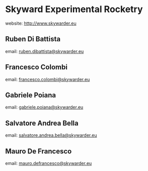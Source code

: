 # Skyward Experimental Rocketry
website: http://www.skywarder.eu

## Ruben Di Battista
email: ruben.dibattista@skywarder.eu

## Francesco Colombi
email: francesco.colombi@skywarder.eu

## Gabriele Poiana
email: gabriele.poiana@skywarder.eu

## Salvatore Andrea Bella
email: salvatore.andrea.bella@skywarder.eu

## Mauro De Francesco
email: mauro.defrancesco@skywarder.eu